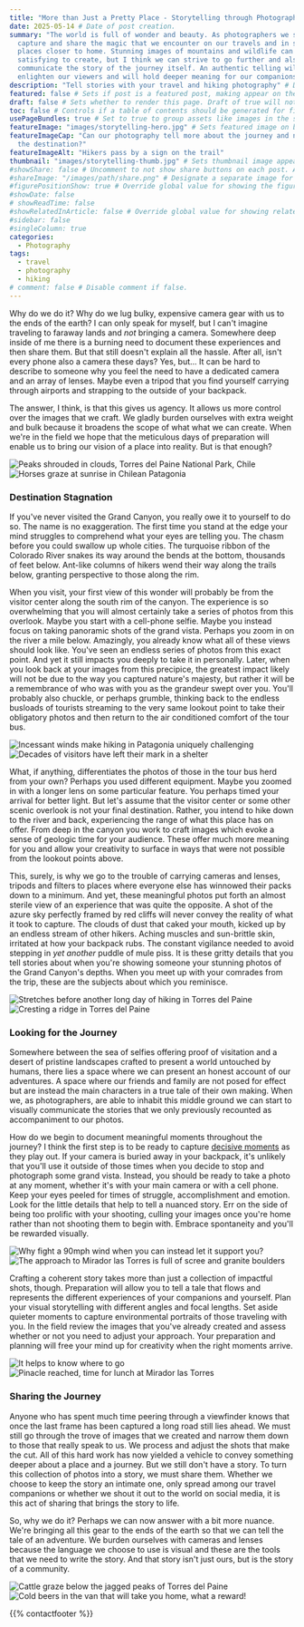 ```yaml
---
title: "More than Just a Pretty Place - Storytelling through Photography" # Title of the blog post.
date: 2025-05-14 # Date of post creation.
summary: "The world is full of wonder and beauty. As photographers we strive to
  capture and share the magic that we encounter on our travels and in special
  places closer to home. Stunning images of mountains and wildlife can be
  satisfying to create, but I think we can strive to go further and also
  communicate the story of the journey itself. An authentic telling will
  enlighten our viewers and will hold deeper meaning for our companions as well."
description: "Tell stories with your travel and hiking photography" # Description used for search engine.
featured: false # Sets if post is a featured post, making appear on the home page side bar.
draft: false # Sets whether to render this page. Draft of true will not be rendered.
toc: false # Controls if a table of contents should be generated for first-level links automatically.
usePageBundles: true # Set to true to group assets like images in the same folder as this post.
featureImage: "images/storytelling-hero.jpg" # Sets featured image on blog post.
featureImageCap: "Can our photography tell more about the journey and not just
  the destination?"
featureImageAlt: "Hikers pass by a sign on the trail"
thumbnail: "images/storytelling-thumb.jpg" # Sets thumbnail image appearing inside card on homepage.
#showShare: false # Uncomment to not show share buttons on each post. Also available in each post's front matter.
#shareImage: "/images/path/share.png" # Designate a separate image for social media sharing.
#figurePositionShow: true # Override global value for showing the figure label.
#showDate: false
# showReadTime: false
#showRelatedInArticle: false # Override global value for showing related posts in this series at the end of the content.
#sidebar: false
#singleColumn: true
categories:
  - Photography
tags:
  - travel
  - photography
  - hiking
# comment: false # Disable comment if false.
---
```


Why do we do it? Why do we lug bulky, expensive camera gear with us to the
ends of the earth? I can only speak for myself, but I can't imagine traveling to
faraway lands and *not* bringing a camera. Somewhere deep inside of me there is
a burning need to document these experiences and then share them. But that still
doesn't explain all the hassle. After all, isn't every phone also a camera these
days? Yes, but... It can be hard to describe to someone why you feel the need to
have a dedicated camera and an array of lenses. Maybe even a tripod that you
find yourself carrying through airports and strapping to the outside of your
backpack.

The answer, I think, is that this gives us agency. It allows us more control
over the images that we craft. We gladly burden ourselves with extra weight and
bulk because it broadens the scope of what what we can create. When we're in the
field we hope that the meticulous days of preparation will enable us to bring
our vision of a place into reality. But is that enough?

![Peaks shrouded in clouds, Torres del Paine National Park, Chile](images/DSC05704.jpg)
![Horses graze at sunrise in Chilean Patagonia](images/DSC06491.jpg)

### Destination Stagnation

If you've never visited the Grand Canyon, you really owe it to yourself to do
so. The name is no exaggeration. The first time you stand at the edge your mind
struggles to comprehend what your eyes are telling you. The chasm before you
could swallow up whole cities. The turquoise ribbon of the Colorado River snakes
its way around the bends at the bottom, thousands of feet below. Ant-like
columns of hikers wend their way along the trails below, granting perspective to
those along the rim.

When you visit, your first view of this wonder will probably be from
the visitor center along the south rim of the canyon. The experience is so
overwhelming that you will almost certainly take a series of photos from this
overlook. Maybe you start with a cell-phone selfie. Maybe you instead focus on
taking panoramic shots of the grand vista. Perhaps you zoom in on the river a
mile below. Amazingly, you already know what all of these views should look
like. You've seen an endless series of photos from this exact point. And yet it
still impacts you deeply to take it in personally. Later, when you look back at
your images from this precipice, the greatest impact likely will not be due to
the way you captured nature's majesty, but rather it will be a remembrance of
who was with you as the grandeur swept over you. You'll probably also chuckle,
or perhaps grumble, thinking back to the endless busloads of tourists streaming
to the very same lookout point to take their obligatory photos and then return
to the air conditioned comfort of the tour bus.

![Incessant winds make hiking in Patagonia uniquely challenging](images/DSC05950.jpg)
![Decades of visitors have left their mark in a shelter](images/DSC06357.jpg)

What, if anything, differentiates the photos of those in the tour bus herd from
your own? Perhaps you used different equipment. Maybe you zoomed in with a
longer lens on some particular feature. You perhaps timed your arrival for
better light. But let's assume that the visitor center or some other scenic overlook
is not your final destination. Rather, you intend to hike down to the river and
back, experiencing the range of what this place has on offer. From deep in the
canyon you work to craft images which evoke a sense of geologic time for your
audience. These offer much more meaning for you and allow your creativity to
surface in ways that were not possible from the lookout points above.

This, surely, is why we go to the trouble of carrying cameras and lenses,
tripods and filters to places where everyone else has winnowed their packs down
to a minimum. And yet, these meaningful photos put forth an almost sterile view
of an experience that was quite the opposite. A shot of the azure sky
perfectly framed by red cliffs will never convey the reality of what it took to
capture. The clouds of dust that caked your mouth, kicked up by an endless
stream of other hikers. Aching muscles and sun-brittle skin, irritated at how
your backpack rubs. The constant vigilance needed to avoid stepping in
*yet another* puddle of mule piss. It is these gritty details that you tell
stories about when you're showing someone your stunning photos of the Grand
Canyon's depths. When you meet up with your comrades from the trip, these are
the subjects about which you reminisce.

![Stretches before another long day of hiking in Torres del Paine](images/DSC06541.jpg)
![Cresting a ridge in Torres del Paine](images/DSC05747.jpg)

### Looking for the Journey

Somewhere between the sea of selfies offering proof of visitation and a
desert of pristine landscapes crafted to present a world untouched
by humans, there lies a space where we can present an honest account of our
adventures. A space where our friends and family are not posed for effect but
are instead the main characters in a true tale of their own making. When we,
as photographers, are able to inhabit this middle ground we can start to
visually communicate the stories that we only previously recounted as
accompaniment to our photos.

How do we begin to document meaningful moments throughout the journey?
I think the first step is to be ready to capture
[decisive moments](posts/decisive-moment-trail/) as they play out. If your
camera is buried away in your backpack, it's unlikely that you'll use it outside
of those times when you decide to stop and photograph some grand vista. Instead,
you should be ready to take a photo at any moment, whether it's with your main
camera or with a cell phone. Keep your eyes peeled for times of struggle,
accomplishment and emotion. Look for the little details that help to tell a
nuanced story. Err on the side of being too prolific with your shooting, culling
your images once you're home rather than not shooting them to begin with.
Embrace spontaneity and you'll be rewarded visually.

![Why fight a 90mph wind when you can instead let it support you?](images/DSC05779.jpg)
![The approach to Mirador las Torres is full of scree and granite boulders](images/DSC07871.jpg)

Crafting a coherent story takes more than just a collection of impactful shots,
though. Preparation will allow you to tell a tale that flows and
represents the different experiences of your companions and yourself. Plan your
visual storytelling with different angles and focal lengths. Set aside quieter
moments to capture environmental portraits of those traveling with you. In the
field review the images that you've already created and assess whether or
not you need to adjust your approach. Your preparation and planning will free
your mind up for creativity when the right moments arrive.

![It helps to know where to go](images/DSC07717.jpg)
![Pinacle reached, time for lunch at Mirador las Torres](images/DSC07932.jpg)

### Sharing the Journey

Anyone who has spent much time peering through a viewfinder knows that once the
last frame has been captured a long road still lies ahead. We must still
go through the trove of images that we created and narrow them down to those
that really speak to us. We process and adjust the shots that make the cut. All
of this hard work has now yielded a vehicle to convey something deeper about a
place and a journey. But we still don't have a story. To turn this collection of
photos into a story, we must share them. Whether we choose to keep the story an
intimate one, only spread among our travel companions or whether we shout it out
to the world on social media, it is this act of sharing that brings the story to
life.

So, why we do it? Perhaps we can now answer with a bit more nuance. We're
bringing all this gear to the ends of the earth so that we can tell the tale of
an adventure. We burden ourselves with cameras and lenses because the language
we choose to use is visual and these are the tools that we need to write the
story. And that story isn't just ours, but is the story of a community.

![Cattle graze below the jagged peaks of Torres del Paine](images/DSC06180.jpg)
![Cold beers in the van that will take you home, what a reward!](images/DSC05952.jpg)

{{% contactfooter %}}
